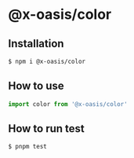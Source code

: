 # @x-oasis/color

## Installation

```bash
$ npm i @x-oasis/color
```

## How to use

```typescript
import color from '@x-oasis/color'
```

## How to run test

```bash
$ pnpm test
```
